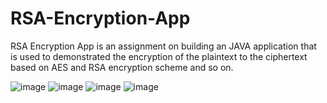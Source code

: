 # RSA-Encryption-App
RSA Encryption App is an assignment on building an JAVA application that is used to demonstrated the encryption of the plaintext to the ciphertext based on AES and RSA encryption scheme and so on.

![image](https://user-images.githubusercontent.com/61905056/210082323-5416e10b-51e1-4efd-88a4-7147664fcbce.png)
![image](https://user-images.githubusercontent.com/61905056/210082393-09124b5f-7424-402b-af2a-ef56aef63f99.png)
![image](https://user-images.githubusercontent.com/61905056/210082453-b837a6ce-0961-4ed4-aacf-cc2419d14f5d.png)
![image](https://user-images.githubusercontent.com/61905056/210082513-7b442d3e-d15e-4df3-8259-c0d2ada560e4.png)
